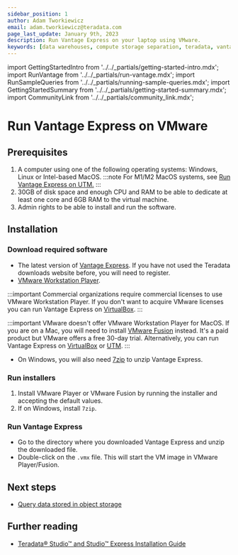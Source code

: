 ```yaml
---
sidebar_position: 1
author: Adam Tworkiewicz
email: adam.tworkiewicz@teradata.com
page_last_update: January 9th, 2023
description: Run Vantage Express on your laptop using VMware.
keywords: [data warehouses, compute storage separation, teradata, vantage, cloud data platform, object storage, business intelligence, enterprise analytics]
---
```

import GettingStartedIntro from '../../_partials/getting-started-intro.mdx';
import RunVantage from '../../_partials/run-vantage.mdx';
import RunSampleQueries from '../../_partials/running-sample-queries.mdx';
import GettingStartedSummary from '../../_partials/getting-started-summary.mdx';
import CommunityLink from '../../_partials/community_link.mdx';

# Run Vantage Express on VMware

<GettingStartedIntro />
 
## Prerequisites

1. A computer using one of the following operating systems: Windows, Linux or Intel-based MacOS.
    :::note
    For M1/M2 MacOS systems, see [Run Vantage Express on UTM.](./getting-started-utm.md)
    :::
2. 30GB of disk space and enough CPU and RAM to be able to dedicate at least one core and 6GB RAM to the virtual machine.
3. Admin rights to be able to install and run the software.

## Installation

### Download required software

* The latest version of [Vantage Express](https://downloads.teradata.com/download/database/teradata-express-for-vmware-player). If you have not used the Teradata downloads website before, you will need to register.
* [VMware Workstation Player](https://www.vmware.com/products/workstation-player.html).

:::important 
Commercial organizations require commercial licenses to use VMware Workstation Player. If you don't want to acquire VMware licenses you can run Vantage Express on [VirtualBox](./getting-started-vbox.md).
:::

:::important 
VMware doesn't offer VMware Workstation Player for MacOS. If you are on a Mac, you will need to install [VMware Fusion](https://www.vmware.com/products/fusion/fusion-evaluation.html) instead. It's a paid product but VMware offers a free 30-day trial. Alternatively, you can run Vantage Express on [VirtualBox](./getting-started-vbox.md) or [UTM](./getting-started-utm.md).
:::
* On Windows, you will also need [7zip](https://www.7-zip.org/download.html) to unzip Vantage Express.

### Run installers

1. Install VMware Player or VMware Fusion by running the installer and accepting the default values.
2. If on Windows, install `7zip`.

### Run Vantage Express

- Go to the directory where you downloaded Vantage Express and unzip the downloaded file.
- Double-click on the `.vmx` file. This will start the VM image in VMware Player/Fusion.

<RunVantage />

<RunSampleQueries />

<GettingStartedSummary />

## Next steps
* [Query data stored in object storage](../../manage-data/nos.md)

## Further reading
* [Teradata® Studio™ and Studio™ Express Installation Guide](https://docs.teradata.com/r/Teradata-StudioTM-and-StudioTM-Express-Installation-Guide-17.20)

<CommunityLink />